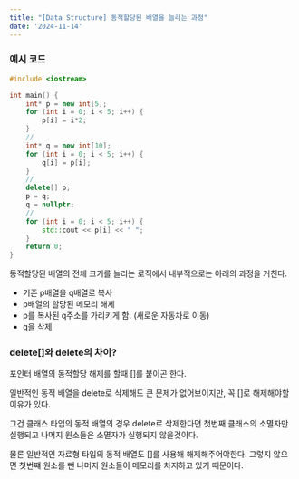 ```yaml
---
title: "[Data Structure] 동적할당된 배열을 늘리는 과정"
date: '2024-11-14'
---
```

### 예시 코드
```cpp
#include <iostream>

int main() {
    int* p = new int[5];
	for (int i = 0; i < 5; i++) {
		p[i] = i*2;
	}
	//
	int* q = new int[10];
	for (int i = 0; i < 5; i++) {
		q[i] = p[i];
	}
	//
	delete[] p;
	p = q;
	q = nullptr;
	//
	for (int i = 0; i < 5; i++) {
		std::cout << p[i] << " ";
	}
    return 0;
}
```

동적할당된 배열의 전체 크기를 늘리는 로직에서 내부적으로는 아래의 과정을 거친다.

- 기존 p배열을 q배열로 복사
- p배열의 할당된 메모리 해제
- p를 복사된 q주소를 가리키게 함. (새로운 자동차로 이동)
- q을 삭제

### delete[]와 delete의 차이?
포인터 배열의 동적할당 해제를 할때 []를 붙이곤 한다.

일반적인 동적 배열을 delete로 삭제해도 큰 문제가 없어보이지만, 꼭 []로 해제해야할 이유가 있다.

그건 클래스 타입의 동적 배열의 경우 delete로 삭제한다면 첫번째 클래스의 소멸자만 실행되고 나머지 원소들은 소멸자가 실행되지 않을것이다.

물론 일반적인 자료형 타입의 동적 배열도 []를 사용해 해제해주어야한다. 그렇지 않으면 첫번쨰 원소를 뺀 나머지 원소들이 메모리를 차지하고 있기 때문이다.